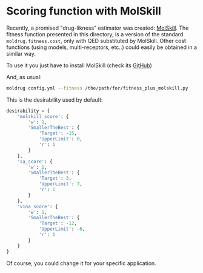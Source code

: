 # Scoring function with MolSkill

Recently, a promised "drug-likness" estimator was created: [MolSkill](https://github.com/microsoft/molskill). The fitness function presented in this directory, is a version of the standard `moldrug.fitness.cost`, only with QED substituted by MolSkill. Other cost functions (using models, multi-receptors, etc..) could easily be obtained in a similar way.

To use it you just have to install MolSkill (check its [GitHub](https://github.com/microsoft/molskill))

And, as usual:

```bash
moldrug config.yml --fitness /the/path/for/fitness_plus_molskill.py
```

This is the desirability used by default:

```python
desirability = {
    'molskill_score': {
        'w': 1,
        'SmallerTheBest': {
            'Target': -15,
            'UpperLimit': 0,
            'r': 1
        }
    },
    'sa_score': {
        'w': 1,
        'SmallerTheBest': {
            'Target': 3,
            'UpperLimit': 7,
            'r': 1
        }
    },
    'vina_score': {
        'w': 1,
        'SmallerTheBest': {
            'Target': -12,
            'UpperLimit': -6,
            'r': 1
        }
    }
}
```

Of course, you could change it for your specific application.
